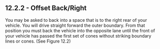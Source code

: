 ## 12.2.2 - Offset Back/Right
You may be asked to back into a space that is to the right rear of your vehicle. You will drive straight forward the outer boundary. From that position you must back the vehicle into the opposite lane until the front of your vehicle has passed the first set of cones without striking boundary lines or cones. (See Figure 12.2)
